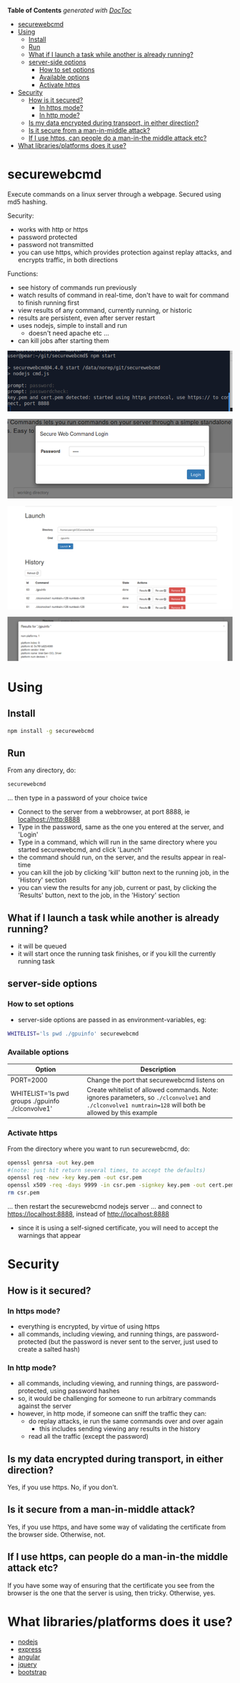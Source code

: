 <!-- START doctoc generated TOC please keep comment here to allow auto update -->
<!-- DON'T EDIT THIS SECTION, INSTEAD RE-RUN doctoc TO UPDATE -->
**Table of Contents**  *generated with [DocToc](https://github.com/thlorenz/doctoc)*

- [securewebcmd](#securewebcmd)
- [Using](#using)
  - [Install](#install)
  - [Run](#run)
  - [What if I launch a task while another is already running?](#what-if-i-launch-a-task-while-another-is-already-running)
  - [server-side options](#server-side-options)
    - [How to set options](#how-to-set-options)
    - [Available options](#available-options)
    - [Activate https](#activate-https)
- [Security](#security)
  - [How is it secured?](#how-is-it-secured)
    - [In https mode?](#in-https-mode)
    - [In http mode?](#in-http-mode)
  - [Is my data encrypted during transport, in either direction?](#is-my-data-encrypted-during-transport-in-either-direction)
  - [Is it secure from a man-in-middle attack?](#is-it-secure-from-a-man-in-middle-attack)
  - [If I use https, can people do a man-in-the middle attack etc?](#if-i-use-https-can-people-do-a-man-in-the-middle-attack-etc)
- [What libraries/platforms does it use?](#what-librariesplatforms-does-it-use)

<!-- END doctoc generated TOC please keep comment here to allow auto update -->

# securewebcmd
Execute commands on a linux server through a webpage. Secured using md5 hashing.

Security:
* works with http or https
* password protected
* password not transmitted
* you can use https, which provides protection against replay attacks, and encrypts traffic, in both directions

Functions:
* see history of commands run previously
* watch results of command in real-time, don't have to wait for command to finish running first
* view results of any command, currently running, or historic
* results are persistent, even after server restart
* uses nodejs, simple to install and run
  * doesn't need apache etc ...
* can kill jobs after starting them

![screenshot-server](screenshots/securewebcmd-server.png)

![screenshot0](screenshots/securewebcmd0.png)

![screenshot1](screenshots/securewebcmd1.png)

![screenshot2](screenshots/securewebcmd2.png)

# Using

## Install

```bash
npm install -g securewebcmd
```

## Run

From any directory, do:
```bash
securewebcmd
```
... then type in a password of your choice twice

* Connect to the server from a webbrowser, at port 8888, ie [localhost://http:8888](http://localhost:8888)
* Type in the password, same as the one you entered at the server, and 'Login'
* Type in a command, which will run in the same directory where you started securewebcmd, and click 'Launch'
* the command should run, on the server, and the results appear in real-time
* you can kill the job by clicking 'kill' button next to the running job, in the 'History' section
* you can view the results for any job, current or past, by clicking the 'Results' button, next to the job, in the 'History' section

## What if I launch a task while another is already running?

* it will be queued
* it will start once the running task finishes, or if you kill the currently running task

## server-side options

### How to set options

* server-side options are passed in as environment-variables, eg:
```bash
WHITELIST='ls pwd ./gpuinfo' securewebcmd
```

### Available options

| Option | Description |
|---------|-------------|
| PORT=2000 | Change the port that securewebcmd listens on |
| WHITELIST='ls pwd groups ./gpuinfo ./clconvolve1' | Create whitelist of allowed commands.  Note: ignores parameters, so `./clconvolve1` and `./clconvolve1 numtrain=128` will both be allowed by this example |

### Activate https

From the directory where you want to run securewebcmd, do:
```bash
openssl genrsa -out key.pem
#(note: just hit return several times, to accept the defaults)
openssl req -new -key key.pem -out csr.pem
openssl x509 -req -days 9999 -in csr.pem -signkey key.pem -out cert.pem
rm csr.pem
```
... then restart the securewebcmd nodejs server
... and connect to [https://localhost:8888](https://localhost:8888), instead of [http://localhost:8888](http://localhost:8888)
* since it is using a self-signed certificate, you will need to accept the warnings that appear

# Security

## How is it secured?

### In https mode?
* everything is encrypted, by virtue of using https
* all commands, including viewing, and running things, are password-protected (but the password is never sent to the server, just used to create a salted hash)

### In http mode?
* all commands, including viewing, and running things, are password-protected, using password hashes
* so, it would be challenging for someone to run arbitrary commands against the server
* however, in http mode, if someone can sniff the traffic they can:
  * do replay attacks, ie run the same commands over and over again
    * this includes sending viewing any results in the history
  * read all the traffic (except the password)

## Is my data encrypted during transport, in either direction?

Yes, if you use https.  No, if you don't.

## Is it secure from a man-in-middle attack?

Yes, if you use https, and have some way of validating the certificate from the browser side. Otherwise, not.

## If I use https, can people do a man-in-the middle attack etc?

If you have some way of ensuring that the certificate you see from the browser is the one that the server is using, then tricky.  Otherwise, yes.

# What libraries/platforms does it use?

* [nodejs](http://nodejs.org/)
* [express](http://expressjs.com/)
* [angular](https://angularjs.org/)
* [jquery](http://jquery.com/)
* [bootstrap](http://getbootstrap.com/)

